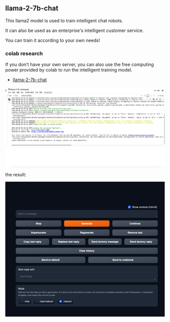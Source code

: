 ## llama-2-7b-chat

This llama2 model is used to train intelligent chat robots. 

It can also be used as an enterprise's intelligent customer service.

You can train it according to your own needs!

### colab research

If you don’t have your own server, you can also use the free computing power provided by colab to run the intelligent training model.

* [llama-2-7b-chat](https://colab.research.google.com/github/camenduru/text-generation-webui-colab/blob/main/llama-2-7b-chat.ipynb#scrollTo=VCFOzsQSHbjM)

<p align="center">
<img width="800" align="center" src="./images/1.png" />
</p>

the result:

<p align="center">
<img width="800" align="center" src="./images/2.png" />
</p>
